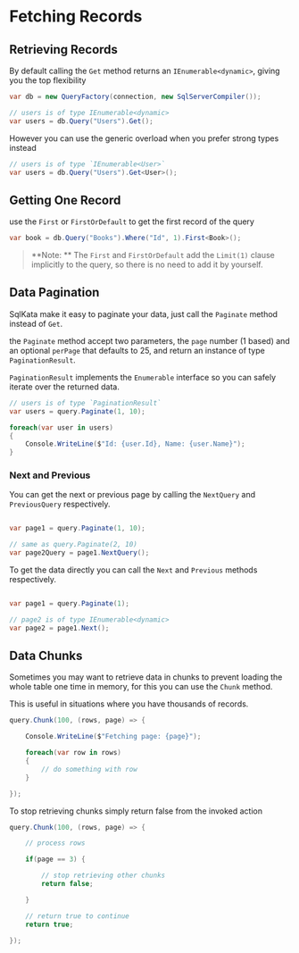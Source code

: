 # Fetching Records

## Retrieving Records

By default calling the `Get` method returns an `IEnumerable<dynamic>`, giving you the top flexibility

```cs
var db = new QueryFactory(connection, new SqlServerCompiler());

// users is of type IEnumerable<dynamic>
var users = db.Query("Users").Get();
```

However you can use the generic overload when you prefer strong types instead

```cs
// users is of type `IEnumerable<User>`
var users = db.Query("Users").Get<User>();
```

## Getting One Record

use the `First` or `FirstOrDefault` to get the first record of the query

```cs
var book = db.Query("Books").Where("Id", 1).First<Book>();
```

> **Note: ** The `First` and `FirstOrDefault` add the `Limit(1)` clause implicitly to the query, so there is no need to add it by yourself.

## Data Pagination

SqlKata make it easy to paginate your data, just call the `Paginate` method instead of `Get`.

the `Paginate` method accept two parameters, the `page` number (1 based) and an optional `perPage` that defaults to 25, and return an instance of type `PaginationResult`.

`PaginationResult` implements the `Enumerable` interface so you can safely iterate over the returned data.


```cs
// users is of type `PaginationResult`
var users = query.Paginate(1, 10);

foreach(var user in users)
{
    Console.WriteLine($"Id: {user.Id}, Name: {user.Name}");
}
```

### Next and Previous
You can get the next or previous page by calling the `NextQuery` and `PreviousQuery` respectively.

```cs

var page1 = query.Paginate(1, 10);

// same as query.Paginate(2, 10)
var page2Query = page1.NextQuery();

```

To get the data directly you can call the `Next` and `Previous` methods respectively.

```cs

var page1 = query.Paginate(1);

// page2 is of type IEnumerable<dynamic>
var page2 = page1.Next();

```

## Data Chunks
Sometimes you may want to retrieve data in chunks to prevent loading the whole table one time in memory, for this you can use the `Chunk` method.

This is useful in situations where you have thousands of records.

```cs
query.Chunk(100, (rows, page) => {

    Console.WriteLine($"Fetching page: {page}");

    foreach(var row in rows)
    {
        // do something with row
    }

});
```

To stop retrieving chunks simply return false from the invoked action

```cs
query.Chunk(100, (rows, page) => {

    // process rows

    if(page == 3) {

        // stop retrieving other chunks
        return false;

    }

    // return true to continue
    return true;

});
```
